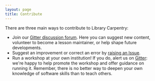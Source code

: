 ```yaml
---
layout: page
title: Contribute
---
```

There are three main ways to contribute to Library Carpentry:

- Join our [Gitter discussion forum](https://gitter.im/weaverbel/LibraryCarpentry). Here you can suggest new content, volunteer to become a lesson maintainer, or help shape future developments.
- Suggest an improvement or correct an error by [raising an Issue](https://github.com/librarycarpentry/lc-data-intro/issues).
- Run a workshop at your own institution! If you do, alert us on [Gitter](https://gitter.im/weaverbel/LibraryCarpentry): we're happy to help promote the workshop and offer guidance on running it. Remember, there is no better way to deepen your own knowledge of software skills than to teach others.
